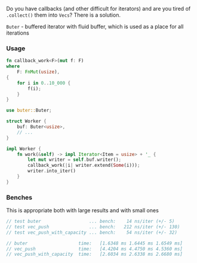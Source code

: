 Do you have callbacks (and other difficult for iterators) and are you tired of `.collect()` them into `Vecs`? There is a
solution.

`Buter` - buffered iterator with fluid buffer, which is used as a place for all iterations

### Usage

```rust
fn callback_work<F>(mut f: F)
where
    F: FnMut(usize),
{
    for i in 0..10_000 {
        f(i);
    }
}

use buter::Buter;

struct Worker {
    buf: Buter<usize>,
    // ...
}

impl Worker {
    fn work(&self) -> impl Iterator<Item = usize> + '_ {
        let mut writer = self.buf.writer();
        callback_work(|i| writer.extend(Some(i)));
        writer.into_iter()
    }
}
```

### Benches
This is appropriate both with large results and with small ones
```rust
// test buter                  ... bench:    14 ns/iter (+/- 5)
// test vec_push               ... bench:   212 ns/iter (+/- 130)
// test vec_push_with_capacity ... bench:    54 ns/iter (+/- 32)
```
```rust
// buter                   time:   [1.6348 ms 1.6445 ms 1.6549 ms]
// vec_push                time:   [4.4204 ms 4.4750 ms 4.5360 ms]
// vec_push_with_capacity  time:   [2.6034 ms 2.6338 ms 2.6680 ms]
```
